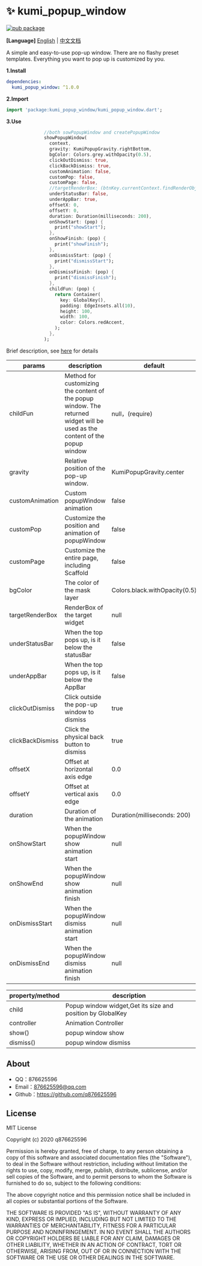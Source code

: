 # ✨ kumi_popup_window

[![pub package](https://img.shields.io/pub/v/kumi_popup_window.svg)](https://pub.dev/packages/kumi_popup_window)

**[Language]** [English](README.md) | [中文文档](README_CN.md)

A simple and easy-to-use pop-up window. There are no flashy preset templates. Everything you want to pop up is customized by you.

**1.Install**

```yaml
dependencies:
  kumi_popup_window: ^1.0.0
```

**2.Import**

```dart
import 'package:kumi_popup_window/kumi_popup_window.dart';
```

**3.Use**
```dart
              //both sowPopupWindow and createPopupWindow
              showPopupWindow(
                context,
                gravity: KumiPopupGravity.rightBottom,
                bgColor: Colors.grey.withOpacity(0.5),
                clickOutDismiss: true,
                clickBackDismiss: true,
                customAnimation: false,
                customPop: false,
                customPage: false,
                //targetRenderBox: (btnKey.currentContext.findRenderObject() as RenderBox),
                underStatusBar: false,
                underAppBar: true,
                offsetX: 0,
                offsetY: 0,
                duration: Duration(milliseconds: 200),
                onShowStart: (pop) {
                  print("showStart");
                },
                onShowFinish: (pop) {
                  print("showFinish");
                },
                onDismissStart: (pop) {
                  print("dismissStart");
                },
                onDismissFinish: (pop) {
                  print("dismissFinish");
                },
                childFun: (pop) {
                  return Container(
                    key: GlobalKey(),
                    padding: EdgeInsets.all(10),
                    height: 100,
                    width: 100,
                    color: Colors.redAccent,
                  );
                },
              );

```

Brief description, see [here](lib/kumi_popup_window.dart) for details

params|description|default
--|--|--|
childFun|Method for customizing the content of the popup window. The returned widget will be used as the content of the popup window|null，(require)
gravity|Relative position of the pop-up window.|KumiPopupGravity.center
customAnimation|Custom popupWindow animation|false
customPop|Customize the position and animation of popupWindow|false
customPage|Customize the entire page, including Scaffold|false
bgColor|The color of the mask layer|Colors.black.withOpacity(0.5)
targetRenderBox|RenderBox of the target widget|null
underStatusBar|When the top pops up, is it below the statusBar|false
underAppBar|When the top pops up, is it below the AppBar|false
clickOutDismiss|Click outside the pop-up window to dismiss|true
clickBackDismiss|Click the physical back button to dismiss|true
offsetX|Offset at horizontal axis edge|0.0
offsetY|Offset at vertical axis edge|0.0
duration|Duration of the animation|Duration(milliseconds: 200)
onShowStart|When the popupWindow show animation start|null
onShowEnd|When the popupWindow show animation finish|null
onDismissStart|When the popupWindow dismiss animation start|null
onDismissEnd|When the popupWindow dismiss animation finish|null

property/method|description
--|--|
child|Popup window widget,Get its size and position by GlobalKey
controller|Animation Controller
show()|popup window show
dismiss()|popup window dismiss

## About

* QQ：876625596
* Email：876625596@qq.com
* Github：https://github.com/q876625596

## License

MIT License

Copyright (c) 2020 q876625596

Permission is hereby granted, free of charge, to any person obtaining a copy
of this software and associated documentation files (the "Software"), to deal
in the Software without restriction, including without limitation the rights
to use, copy, modify, merge, publish, distribute, sublicense, and/or sell
copies of the Software, and to permit persons to whom the Software is
furnished to do so, subject to the following conditions:

The above copyright notice and this permission notice shall be included in all
copies or substantial portions of the Software.

THE SOFTWARE IS PROVIDED "AS IS", WITHOUT WARRANTY OF ANY KIND, EXPRESS OR
IMPLIED, INCLUDING BUT NOT LIMITED TO THE WARRANTIES OF MERCHANTABILITY,
FITNESS FOR A PARTICULAR PURPOSE AND NONINFRINGEMENT. IN NO EVENT SHALL THE
AUTHORS OR COPYRIGHT HOLDERS BE LIABLE FOR ANY CLAIM, DAMAGES OR OTHER
LIABILITY, WHETHER IN AN ACTION OF CONTRACT, TORT OR OTHERWISE, ARISING FROM,
OUT OF OR IN CONNECTION WITH THE SOFTWARE OR THE USE OR OTHER DEALINGS IN THE
SOFTWARE.

